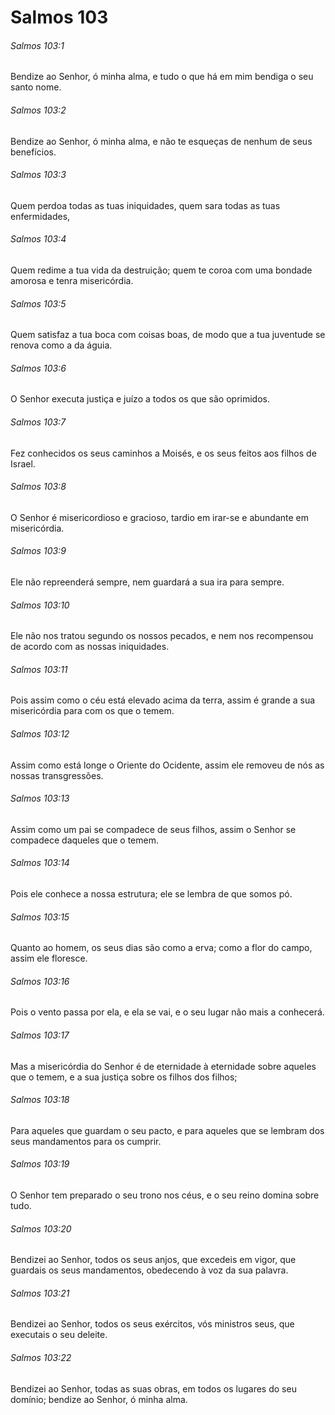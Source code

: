 # Salmos 103

###### Salmos 103:1

Bendize ao Senhor, ó minha alma, e tudo o que há em mim bendiga o seu santo nome.

###### Salmos 103:2

Bendize ao Senhor, ó minha alma, e não te esqueças de nenhum de seus benefícios.

###### Salmos 103:3

Quem perdoa todas as tuas iniquidades, quem sara todas as tuas enfermidades,

###### Salmos 103:4

Quem redime a tua vida da destruição; quem te coroa com uma bondade amorosa e tenra misericórdia.

###### Salmos 103:5

Quem satisfaz a tua boca com coisas boas, de modo que a tua juventude se renova como a da águia.

###### Salmos 103:6

O Senhor executa justiça e juízo a todos os que são oprimidos.

###### Salmos 103:7

Fez conhecidos os seus caminhos a Moisés, e os seus feitos aos filhos de Israel.

###### Salmos 103:8

O Senhor é misericordioso e gracioso, tardio em irar-se e abundante em misericórdia.

###### Salmos 103:9

Ele não repreenderá sempre, nem guardará a sua ira para sempre.

###### Salmos 103:10

Ele não nos tratou segundo os nossos pecados, e nem nos recompensou de acordo com as nossas iniquidades.

###### Salmos 103:11

Pois assim como o céu está elevado acima da terra, assim é grande a sua misericórdia para com os que o temem.

###### Salmos 103:12

Assim como está longe o Oriente do Ocidente, assim ele removeu de nós as nossas transgressões.

###### Salmos 103:13

Assim como um pai se compadece de seus filhos, assim o Senhor se compadece daqueles que o temem.

###### Salmos 103:14

Pois ele conhece a nossa estrutura; ele se lembra de que somos pó.

###### Salmos 103:15

Quanto ao homem, os seus dias são como a erva; como a flor do campo, assim ele floresce.

###### Salmos 103:16

Pois o vento passa por ela, e ela se vai, e o seu lugar não mais a conhecerá.

###### Salmos 103:17

Mas a misericórdia do Senhor é de eternidade à eternidade sobre aqueles que o temem, e a sua justiça sobre os filhos dos filhos;

###### Salmos 103:18

Para aqueles que guardam o seu pacto, e para aqueles que se lembram dos seus mandamentos para os cumprir.

###### Salmos 103:19

O Senhor tem preparado o seu trono nos céus, e o seu reino domina sobre tudo.

###### Salmos 103:20

Bendizei ao Senhor, todos os seus anjos, que excedeis em vigor, que guardais os seus mandamentos, obedecendo à voz da sua palavra.

###### Salmos 103:21

Bendizei ao Senhor, todos os seus exércitos, vós ministros seus, que executais o seu deleite.

###### Salmos 103:22

Bendizei ao Senhor, todas as suas obras, em todos os lugares do seu domínio; bendize ao Senhor, ó minha alma.

